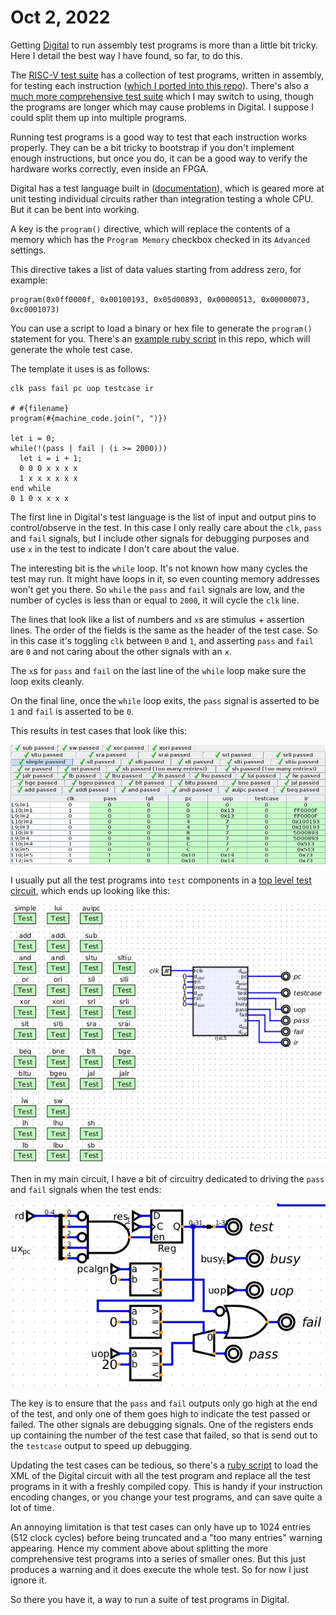 # Oct 2, 2022

Getting [Digital](https://github.com/hneemann/Digital) to run assembly test programs is more than a little bit tricky. Here I detail the best way I have found, so far, to do this.

The [RISC-V test suite](https://github.com/riscv-software-src/riscv-tests) has a collection of test programs, written in assembly, for testing each instruction ([which I ported into this repo](https://github.com/rj45/rjsc5/tree/5dd1c2ac8843b9eb5cb20d636cbd52dea50f1ff8/tests/)). There's also a [much more comprehensive test suite](https://github.com/riscv-non-isa/riscv-arch-test/tree/main/riscv-test-suite) which I may switch to using, though the programs are longer which may cause problems in Digital. I suppose I could split them up into multiple programs.

Running test programs is a good way to test that each instruction works properly. They can be a bit tricky to bootstrap if you don't implement enough instructions, but once you do, it can be a good way to verify the hardware works correctly, even inside an FPGA.

Digital has a test language built in ([documentation](https://github.com/hneemann/Digital/releases/latest)), which is geared more at unit testing individual circuits rather than integration testing a whole CPU. But it can be bent into working.

A key is the `program()` directive, which will replace the contents of a memory which has the `Program Memory` checkbox checked in its `Advanced` settings.

This directive takes a list of data values starting from address zero, for example:

```
program(0x0ff0000f, 0x00100193, 0x05d00893, 0x00000513, 0x00000073, 0xc0001073)
```

You can use a script to load a binary or hex file to generate the `program()` statement for you. There's an [example ruby script](https://github.com/rj45/rjsc5/tree/5dd1c2ac8843b9eb5cb20d636cbd52dea50f1ff8/scripts/digtestgen.rb) in this repo, which will generate the whole test case.

The template it uses is as follows:

```
clk pass fail pc uop testcase ir

# #{filename}
program(#{machine_code.join(", ")})

let i = 0;
while(!(pass | fail | (i >= 2000)))
  let i = i + 1;
  0 0 0 x x x x
  1 x x x x x x
end while
0 1 0 x x x x
```

The first line in Digital's test language is the list of input and output pins to control/observe in the test. In this case I only really care about the `clk`, `pass` and `fail` signals, but I include other signals for debugging purposes and use `x` in the test to indicate I don't care about the value.

The interesting bit is the `while` loop. It's not known how many cycles the test may run. It might have loops in it, so even counting memory addresses won't get you there. So `while` the `pass` and `fail` signals are low, and the number of cycles is less than or equal to `2000`, it will cycle the `clk` line.

The lines that look like a list of numbers and `x`s are stimulus + assertion lines. The order of the fields is the same as the header of the test case. So in this case it's toggling `clk` between `0` and `1`, and asserting `pass` and `fail` are `0` and not caring about the other signals with an `x`.

The `x`s for `pass` and `fail` on the last line of the `while` loop make sure the loop exits cleanly.

On the final line, once the `while` loop exits, the `pass` signal is asserted to be `1` and `fail` is asserted to be `0`.

This results in test cases that look like this:

![simple test case](./img/simple_test_case.png)

I usually put all the test programs into `test` components in a [top level test circuit](../dig/testbench.dig), which ends up looking like this:

![Test Circuit](./img/testbench_circuit.png)

Then in my main circuit, I have a bit of circuitry dedicated to driving the `pass` and `fail` signals when the test ends:

![Pass fail circuitry](./img/pass_fail_circuitry.png)

The key is to ensure that the `pass` and `fail` outputs only go high at the end of the test, and only one of them goes high to indicate the test passed or failed. The other signals are debugging signals. One of the registers ends up containing the number of the test case that failed, so that is send out to the `testcase` output to speed up debugging.

Updating the test cases can be tedious, so there's a [ruby script](../scripts/updatetests.rb) to load the XML of the Digital circuit with all the test program and replace all the test programs in it with a freshly compiled copy. This is handy if your instruction encoding changes, or you change your test programs, and can save quite a lot of time.

An annoying limitation is that test cases can only have up to 1024 entries (512 clock cycles) before being truncated and a "too many entries" warning appearing. Hence my comment above about splitting the more comprehensive test programs into a series of smaller ones. But this just produces a warning and it does execute the whole test. So for now I just ignore it.

So there you have it, a way to run a suite of test programs in Digital.
